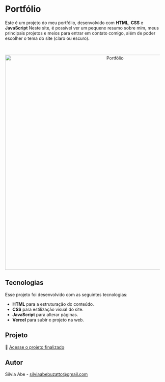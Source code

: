 # Portfólio

Este é um projeto do meu portfólio, desenvolvido com <b>HTML</b>, <b>CSS</b> e <b>JavaScript</b>
Neste site, é possível ver um pequeno resumo sobre mim, meus principais projetos e meios para entrar em contato comigo, além de poder escolher o tema do site (claro ou escuro).

<br>

<p align="center">
  <img alt="Portfólio" src="https://github.com/user-attachments/assets/8b54a315-f2fb-4f5c-bce8-34456ee449ce" width="700">
</p>

## Tecnologias

Esse projeto foi desenvolvido com as seguintes tecnologias:

- <b>HTML</b> para a estruturação do conteúdo.
- <b>CSS</b> para estilização visual do site.
- <b>JavaScript</b> para alterar páginas.
- <b>Vercel</b> para subir o projeto na web.

## Projeto

🚀 [Acesse o projeto finalizado](https://portfolio-silviaabe.vercel.app/)

## Autor

Silvia Abe - silviaabebuzatto@gmail.com
